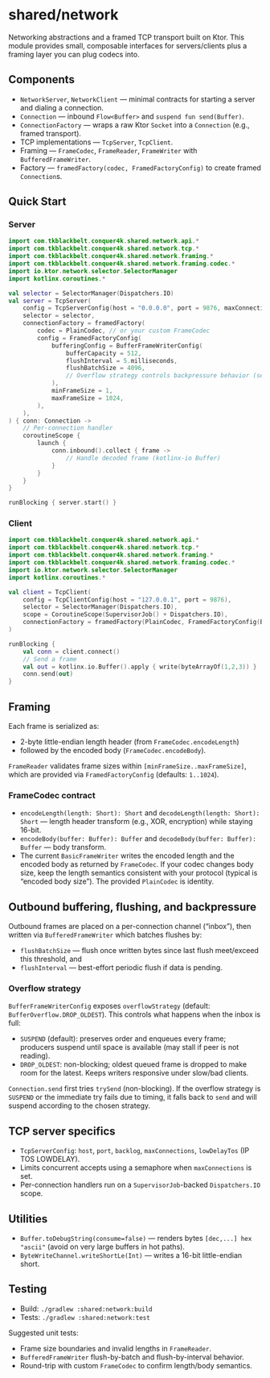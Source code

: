 # shared/network

Networking abstractions and a framed TCP transport built on Ktor. This module provides small, composable interfaces for servers/clients plus a framing layer you can plug codecs into.

## Components
- `NetworkServer`, `NetworkClient` — minimal contracts for starting a server and dialing a connection.
- `Connection` — inbound `Flow<Buffer>` and `suspend fun send(Buffer)`.
- `ConnectionFactory` — wraps a raw Ktor `Socket` into a `Connection` (e.g., framed transport).
- TCP implementations — `TcpServer`, `TcpClient`.
- Framing — `FrameCodec`, `FrameReader`, `FrameWriter` with `BufferedFrameWriter`.
- Factory — `framedFactory(codec, FramedFactoryConfig)` to create framed `Connection`s.

## Quick Start

### Server
```kotlin
import com.tkblackbelt.conquer4k.shared.network.api.*
import com.tkblackbelt.conquer4k.shared.network.tcp.*
import com.tkblackbelt.conquer4k.shared.network.framing.*
import com.tkblackbelt.conquer4k.shared.network.framing.codec.*
import io.ktor.network.selector.SelectorManager
import kotlinx.coroutines.*

val selector = SelectorManager(Dispatchers.IO)
val server = TcpServer(
    config = TcpServerConfig(host = "0.0.0.0", port = 9876, maxConnections = 10_000),
    selector = selector,
    connectionFactory = framedFactory(
        codec = PlainCodec, // or your custom FrameCodec
        config = FramedFactoryConfig(
            bufferingConfig = BufferFrameWriterConfig(
                bufferCapacity = 512,
                flushInterval = 5.milliseconds,
                flushBatchSize = 4096,
                // Overflow strategy controls backpressure behavior (see below)
            ),
            minFrameSize = 1,
            maxFrameSize = 1024,
        ),
    ),
) { conn: Connection ->
    // Per-connection handler
    coroutineScope {
        launch {
            conn.inbound().collect { frame ->
                // Handle decoded frame (kotlinx-io Buffer)
            }
        }
    }
}

runBlocking { server.start() }
```

### Client
```kotlin
import com.tkblackbelt.conquer4k.shared.network.api.*
import com.tkblackbelt.conquer4k.shared.network.tcp.*
import com.tkblackbelt.conquer4k.shared.network.framing.*
import com.tkblackbelt.conquer4k.shared.network.framing.codec.*
import io.ktor.network.selector.SelectorManager
import kotlinx.coroutines.*

val client = TcpClient(
    config = TcpClientConfig(host = "127.0.0.1", port = 9876),
    selector = SelectorManager(Dispatchers.IO),
    scope = CoroutineScope(SupervisorJob() + Dispatchers.IO),
    connectionFactory = framedFactory(PlainCodec, FramedFactoryConfig(BufferFrameWriterConfig())),
)

runBlocking {
    val conn = client.connect()
    // Send a frame
    val out = kotlinx.io.Buffer().apply { write(byteArrayOf(1,2,3)) }
    conn.send(out)
}
```

## Framing

Each frame is serialized as:
- 2-byte little-endian length header (from `FrameCodec.encodeLength`)
- followed by the encoded body (`FrameCodec.encodeBody`).

`FrameReader` validates frame sizes within `[minFrameSize..maxFrameSize]`, which are provided via `FramedFactoryConfig` (defaults: `1..1024`).

### FrameCodec contract
- `encodeLength(length: Short): Short` and `decodeLength(length: Short): Short` — length header transform (e.g., XOR, encryption) while staying 16-bit.
- `encodeBody(buffer: Buffer): Buffer` and `decodeBody(buffer: Buffer): Buffer` — body transform.
- The current `BasicFrameWriter` writes the encoded length and the encoded body as returned by `FrameCodec`. If your codec changes body size, keep the length semantics consistent with your protocol (typical is “encoded body size”). The provided `PlainCodec` is identity.

## Outbound buffering, flushing, and backpressure

Outbound frames are placed on a per-connection channel (“inbox”), then written via `BufferedFrameWriter` which batches flushes by:
- `flushBatchSize` — flush once written bytes since last flush meet/exceed this threshold, and
- `flushInterval` — best-effort periodic flush if data is pending.

### Overflow strategy
`BufferFrameWriterConfig` exposes `overflowStrategy` (default: `BufferOverflow.DROP_OLDEST`). This controls what happens when the inbox is full:
- `SUSPEND` (default): preserves order and enqueues every frame; producers suspend until space is available (may stall if peer is not reading).
- `DROP_OLDEST`: non-blocking; oldest queued frame is dropped to make room for the latest. Keeps writers responsive under slow/bad clients.

`Connection.send` first tries `trySend` (non-blocking). If the overflow strategy is `SUSPEND` or the immediate try fails due to timing, it falls back to `send` and will suspend according to the chosen strategy.

## TCP server specifics
- `TcpServerConfig`: `host`, `port`, `backlog`, `maxConnections`, `lowDelayTos` (IP TOS LOWDELAY).
- Limits concurrent accepts using a semaphore when `maxConnections` is set.
- Per-connection handlers run on a `SupervisorJob`-backed `Dispatchers.IO` scope.

## Utilities
- `Buffer.toDebugString(consume=false)` — renders bytes `[dec,...] hex "ascii"` (avoid on very large buffers in hot paths).
- `ByteWriteChannel.writeShortLe(Int)` — writes a 16-bit little-endian short.

## Testing
- Build: `./gradlew :shared:network:build`
- Tests: `./gradlew :shared:network:test`

Suggested unit tests:
- Frame size boundaries and invalid lengths in `FrameReader`.
- `BufferedFrameWriter` flush-by-batch and flush-by-interval behavior.
- Round-trip with custom `FrameCodec` to confirm length/body semantics.
